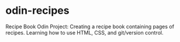 # odin-recipes
Recipe Book Odin Project:
Creating a recipe book containing pages of recipes. Learning how to use HTML, CSS, and git/version control.